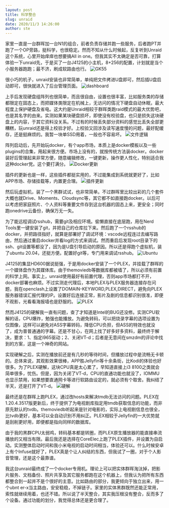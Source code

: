 ```yaml
---
layout: post
title: 科学整合
slug: unraid
date: 2020/11/3 14:26:00
author: ste
---
```


家里一直是一台群晖加一台N1的组合，前者负责存储并跑一些服务，后者跑PT并跑了一个OP旁路，挺科学，也很稳定。然而不知从什么时候起，反复听到Unraid这个系统，心里开始痒痒也想要搞All in one。但我其实不太确定是否可靠，打算体验一下unraid先，于是买了一台J4125的小主机，8+256的配置，计划就是当个小服务器跑跑；最不济，刷成软路由也行。
![GK55](./images/GK55.jpg)

很小巧的机子，unraid安装也非常简单，单纯把文件拷进U盘即可，然后插U盘启动即可，很快就进入了后台管理页面。
![dashboard](./images/unraid.png)

上手后发现硬盘组阵列也很简单，而且很自由，设置也很丰富，比如服务类的存储都限定在固态上，而把媒体类限定在机械上，无访问的情况下硬盘自动休眠，最大程度上保护硬盘及省电。这大约是Unraid相较于群晖类跑raid模式的最大优势吧，也是其名字的由来。实测如果某块硬盘损坏，即使没有校验盘，也只是损失这块硬盘上的内容，于其它资料没关系。不过有的时候丢失部分资料的感觉比丢失全部更糟糕，玩unraid还是得上校验才好。上校验又回涉及读写速度慢的问题，最好配缓存，还是挺麻烦的。我暂一块单SSD用着，一般也不容易坏。
![文件逻辑](./images/files.png)

阵列启动后，先开始玩docker，有个app市场，本质上是docker模板以及一些plugins的合集，用起来很方便。市场上没有的，就按传统方法装docker。docker装好后管理起来非常方便，随意编辑修改，一键更新，操作更人性化，特别适合我这种docker党。这个要打满分。
![Docker更新](./images/docker-update.png)

插件的更新也是一样，这些插件都挺实用的，不过能集成到系统就更好了，比如APP市场、存储挂载等，内置更合理。
![插件更新](./images/update.png)

然后玩虚拟机，装了一个黑群试试，也非常简单。不过群晖里比较出彩的几个套件大概也就Drive、Moments、Cloudsync等，其它都不如直接跑docker。以后可以考虑把家庭照片、个人资料等重要文件存到这台机器的固态上来，更安全；同时跑onedrive云备份，确保万无一失。

为了能远程调试rsshub，需要git及相应环境。偷懒直接在底层跑，用在Nerd Tools里一键安装了git，并把自己的仓库拉下来。然后跑了一个rsshub的docker，并把路径指好，就算是部署好了调试环境：vscode远程连过去编写路由，然后通过重启docker并看log的方式来调试。然而重启后发现root目录下的ssh、git设置等都没了，因为是U盘引导启动的原因。所以还是得跑个虚拟机，装了ubuntu 20.04，还挺方便。配置好git等，专门用来调试rsshub。
![Ubuntu](./images/ubuntu.png)

J4125的集显HD600据说挺强，于是用docker安装了一个PLEX，并挂载了群晖的一个媒体盘作为其媒体库。由于themoviedb等数据库都被墙了，所以必须有前置的科学上网。事实上，unraid使用最好有前置代理，否则app市场都打不开，docker部署也麻烦。不过实测走代理后，本地PLEX与PLEX服务器连接存在问题，我在openclash上设置了DOMAIN-KEYWORD,PLEX,DIRECT，避免向PLEX服务器错误汇报代理的IP。设置好后连接正常，影片及剧的信息都识别很准，即便不观影，光看看海报墙也是舒服的。
![PLEX](./images/plex.png)

然而J4125的硬解我一直有问题，查了才知道是Intel的BUG还没修。实测CPU软解的话，CPU爆炸，勉强也能播放。为避免转码，可以把烧录字幕的选项设置为仅图像，这样可以避免对ASS字幕转码，降低CPU负担，但ASS的特效也就没了，成为普普通通的字幕。还是不甘心，在网上找了好多好多资料，最终终于解决，要求：1、指定i965驱动；2、关闭VT-d；后者是无意间在smzdm的评论中找到的方案，这是一个神奇的网站。

实现硬解之后，实测在播放前还是有几秒的等待时间，但播放过程中是流畅无卡顿的。总体来说，其观影效果很棒，APP胜Jellyfin等十余条街，比Kodi的体验也好很多。为了PLEX硬解，这块CPU真是太心累了，早知道直接上i3 8100之类就会简单很多，忧伤。但是，因为关闭了VT-d，CPU的直通功能也就没了，IOMMU也显示禁用，如果想要直通网卡等进行软路由设定的，就必须有个取舍。我纠结了半天，还是打开了VT-d。
![硬解](./images/HWEC.png)

最终还是在群晖上跑PLEX，通过改hosts来解决tmdb无法访问的问题。PLEX在1.20.4.3517版更新后，终于提供了为电视剧库指定用tmdb获取信息的功能，而非原先默认的tvdb。themoviedb听起来是针对电影的，实际上电视剧信息也很全，比tvdb更好，基本可以全自动识别不用纠正。PLEX相较于Jellyfin的一大优势就是刮削更好用，即便都是指向同样的数据库。

由于我的黑群CPU太弱鸡，转码基本都是转圈，而PLEX原生播放器的能直接串流播放的又相当有限。最后我还是选择在CoreElec上跑了PLEX插件，并设置为自启动。实测整体启动时间和我小米电视的启动时间相当，体验还可以。什么时候安卓上有个Infuse就好了，PLEX真是个让人纠结的东西，但我试了一圈，对于个人影音管理，还是这个最靠谱。

我这台unraid最终成了一个docker专用机。理论上可以把实体群晖淘汰掉，把影片服务、文档备份、照片共享及其它服务都跑在这个机器上，但我认为把所有东西都整合到一起并不是个很好的主意。比如路由的部分，我更倾向于独立出来，用一个ubnt er-x当主路由，安安稳稳，不掉链子。家里的实体黑群既然还能正常用，索性就继续用着，也还不错。所以说了半天整合，其实我压根没有整合，反而多了个设备。通过功能的划分，我觉得总体还是更合理了。
